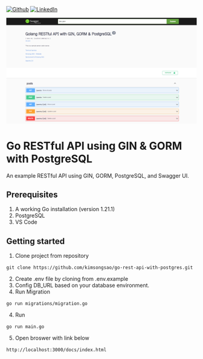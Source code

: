 [![Github](https://img.shields.io/badge/github-%23121011.svg?style=for-the-badge&logo=github&logoColor=white)](https://github.com/kimsongsao)
[![LinkedIn](https://img.shields.io/badge/linkedin-%230077B5.svg?style=for-the-badge&logo=linkedin&logoColor=white)](https://www.linkedin.com/in/kimsongsao/)

![Golang RESTful API](https://raw.githubusercontent.com/kimsongsao/go-rest-api-with-postgres/main/banner.png)


# Go RESTful API using GIN & GORM with PostgreSQL
An example RESTful API using GIN, GORM, PostgreSQL, and Swagger UI.

## Prerequisites
1. A working Go installation (version 1.21.1)
2. PostgreSQL
3. VS Code

## Getting started
1. Clone project from repository
```
git clone https://github.com/kimsongsao/go-rest-api-with-postgres.git
```
2. Create .env file by cloning from .env.example
3. Config DB_URL based on your database environment.
4. Run Migration
```
go run migrations/migration.go
```
4. Run
```
go run main.go
```
5. Open broswer with link below
```
http://localhost:3000/docs/index.html
```

